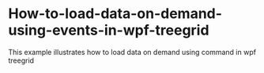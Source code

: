 # How-to-load-data-on-demand-using-events-in-wpf-treegrid
This example illustrates how to load data on demand using command in wpf treegrid
